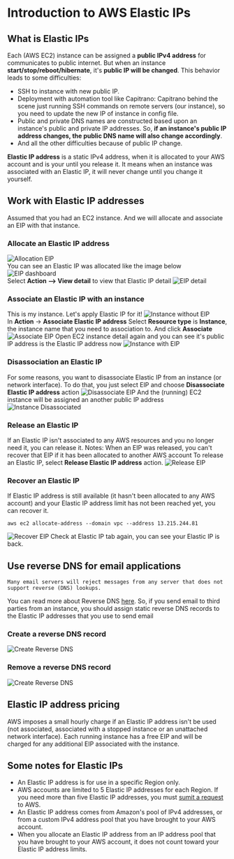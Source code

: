 # Introduction to AWS Elastic IPs

## What is Elastic IPs
Each (AWS EC2) instance can be assigned a **public IPv4 address** for communicates to public internet. But when an instance **start/stop/reboot/hibernate**, it's **public IP will be changed**. This behavior leads to some difficulties:
- SSH to instance with new public IP.
- Deployment with automation tool like Capitrano: Capitrano behind the scene just running SSH commands on remote servers (our instance), so you need to update the new IP of instance in config file.
- Public and private DNS names are constructed based upon an instance's public and private IP addresses. So, **if an instance's public IP address changes, the public DNS name will also change accordingly**.
- And all the other difficulties because of public IP change.

**Elastic IP address** is a static IPv4 address, when it is allocated to your AWS account and is your until you release it. It means when an instance was associated with an Elastic IP, it will never change until you change it yourself.

## Work with Elastic IP addresses
Assumed that you had an EC2 instance. And we will allocate and associate an EIP with that instance.

### Allocate an Elastic IP address
![Allocation EIP](./images/allocation.png)
<br/>
You can see an Elastic IP was allocated like the image below
![EIP dashboard](./images/EIP_dashboard.png)
<br/>
Select **Action --> View detail** to view that Elastic IP detail
![EIP detail](./images/EIP_details.png)

### Associate an Elastic IP with an instance
This is my instance. Let's apply Elastic IP for it!
![Instance without EIP](./images/EC2_without_EIP.png)
<br/>
In **Action** -> **Associate Elastic IP address**
Select **Resource type** is **Instance**, the instance name that you need to association to. And click **Associate**
![Associate EIP](./images/EIP_association.png)
Open EC2 instance detail again and you can see it's public IP address is the Elastic IP address now
![Instance with EIP](./images/Ec2_with_EIP.png)

### Disassociation an Elastic IP
For some reasons, you want to disassociate Elastic IP from an instance (or network interface). To do that, you just select EIP and choose **Disassociate Elastic IP address** action
![Disassociate EIP](./images/disassociate_EIP.png)
And the (running) EC2 instance will be assigned an another public IP address
![Instance Disassociated](./images/instance_disassociated.png)

### Release an Elastic IP
If an Elastic IP isn't associated to any AWS resources and you no longer need it, you can release it.
Notes: When an EIP was released, you can't recover that EIP if it has been allocated to another AWS account
To release an Elastic IP, select **Release Elastic IP address** action.
![Release EIP](./images/release_EIP.png)
### Recover an Elastic IP
If Elastic IP address is still available (it hasn't been allocated to any AWS account) and your Elastic IP address limit has not been reached yet, you can recover it.
```
aws ec2 allocate-address --domain vpc --address 13.215.244.81
```
![Recover EIP](./images/recover_EIP.png)
Check at Elastic IP tab again, you can see your Elastic IP is back.

## Use reverse DNS for email applications
```
Many email servers will reject messages from any server that does not support reverse (DNS) lookups.
```
You can read more about Reverse DNS [here](https://www.cloudflare.com/learning/dns/glossary/reverse-dns/).
So, if you send email to third parties from an instance, you should assign static reverse DNS records to the Elastic IP addresses that you use to send email

### Create a reverse DNS record
![Create Reverse DNS](./images/create_reverse_dns.png)
### Remove a reverse DNS record
![Create Reverse DNS](./images/remove_reverse_dns.png)

## Elastic IP address pricing
AWS imposes a small hourly charge if an Elastic IP address isn't be used (not associated, associated with a stopped instance or an unattached network interface). Each running instance has a free EIP and will be charged for any additional EIP associated with the instance. 


## Some notes for Elastic IPs
- An Elastic IP address is for use in a specific Region only.
- AWS accounts are limited to 5 Elastic IP addresses for each Region. If you need more than five Elastic IP addresses, you must [sumit a request](http://aws.amazon.com/contact-us/eip_limit_request/) to AWS.
- An Elastic IP address comes from Amazon's pool of IPv4 addresses, or from a custom IPv4 address pool that you have brought to your AWS account.
- When you allocate an Elastic IP address from an IP address pool that you have brought to your AWS account, it does not count toward your Elastic IP address limits.
